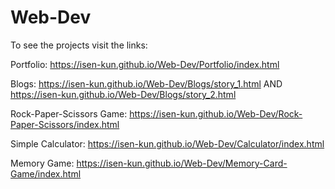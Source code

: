 # Web-Dev
To see the projects visit the links: 

Portfolio: https://isen-kun.github.io/Web-Dev/Portfolio/index.html

Blogs: https://isen-kun.github.io/Web-Dev/Blogs/story_1.html AND https://isen-kun.github.io/Web-Dev/Blogs/story_2.html

Rock-Paper-Scissors Game: https://isen-kun.github.io/Web-Dev/Rock-Paper-Scissors/index.html

Simple Calculator: https://isen-kun.github.io/Web-Dev/Calculator/index.html

Memory Game: https://isen-kun.github.io/Web-Dev/Memory-Card-Game/index.html
